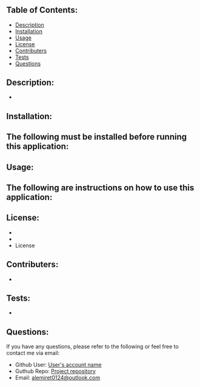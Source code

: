 
  
  # 

  ## Table of Contents:
  * [Description](#description)
  * [Installation](#installation)
  * [Usage](#usage)
  * [License](#license)
  * [Contributers](#contributers)
  * [Tests](#test)
  * [Questions](#questions)

  ## Description:
  - 

  ## Installation:
  The following must be installed before running this application:
  - 

  ## Usage:
  The following are instructions on how to use this application:
  - 

  ## License:
  - 
  - 
  -  License

  ## Contributers:
  - 

  ## Tests:
  - 

  ## Questions:
  If you have any questions, please refer to the following or feel free to contact me via email:
  - Github User: [User's account name](https://github.com/)
  - Guthub Repo: [Project repository]()
  - Email: <alemiret0124@outlook.com>
